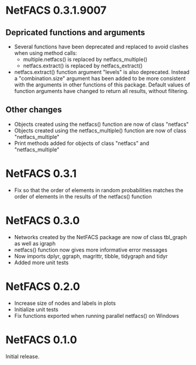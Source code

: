# NetFACS 0.3.1.9007

## Depricated functions and arguments
- Several functions have been deprecated and replaced to avoid clashes when using method calls:
  - multiple.netfacs() is replaced by netfacs_multiple()
  - netfacs.extract() is replaced by netfacs_extract()
- netfacs.extract() function argument "levels" is also deprecated. Instead a "combination.size" argument has been added to be more consistent with the arguments in other functions of this package. Default values of function arguments have changed to return all results, without filtering.

## Other changes
- Objects created using the netfacs() function are now of class "netfacs"
- Objects created using the netfacs_multiple() function are now of class "netfacs_multiple"
- Print methods added for objects of class "netfacs" and "netfacs_multiple"


# NetFACS 0.3.1
- Fix so that the order of elements in random probabilities matches the order of elements in the results of the netfacs() function 

# NetFACS 0.3.0

- Networks created by the NetFACS package are now of class tbl_graph as well as igraph
- netfacs() function now gives more informative error messages
- Now imports dplyr, ggraph, magrittr, tibble, tidygraph and tidyr
- Added more unit tests

# NetFACS 0.2.0

- Increase size of nodes and labels in plots
- Initialize unit tests
- Fix functions exported when running parallel netfacs() on Windows  

# NetFACS 0.1.0

Initial release.
